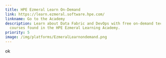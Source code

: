```yaml
---
title: HPE Ezmeral Learn On-Demand
link: https://learn.ezmeral.software.hpe.com/
linkname: Go to the Academy
description: Learn about Data Fabric and DevOps with free on-demand technical
  courses found in the HPE Ezmeral Learning Academy.
priority: 5
image: /img/platforms/EzmeralLearnondemand.png
---
```

ok